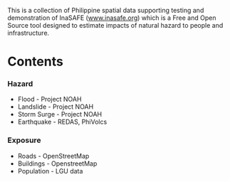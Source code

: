 
This is a collection of Philippine spatial data supporting testing and 
demonstration of InaSAFE (www.inasafe.org) which is a Free and Open 
Source tool designed to estimate impacts of natural hazard to people and infrastructure.

Contents
===============
### Hazard

 - Flood - Project NOAH
 - Landslide - Project NOAH
 - Storm Surge - Project NOAH
 - Earthquake - REDAS, PhiVolcs

### Exposure

 - Roads - OpenStreetMap
 - Buildings - OpenstreetMap
 - Population - LGU data
